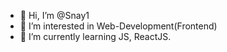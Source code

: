 - 👋 Hi, I’m @Snay1
- 👀 I’m interested in Web-Development(Frontend)
- 🌱 I’m currently learning JS, ReactJS.

